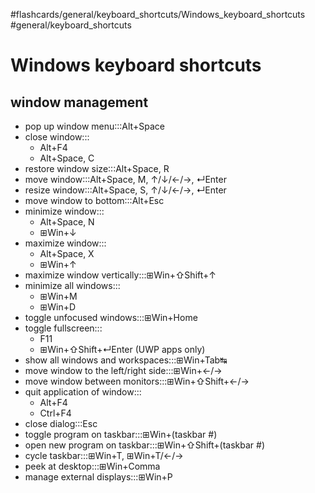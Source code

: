 #flashcards/general/keyboard_shortcuts/Windows_keyboard_shortcuts #general/keyboard_shortcuts

# Windows keyboard shortcuts

## window management

- pop up window menu:::Alt+Space <!--SR:!2023-01-12,3,250!2023-01-12,3,250-->
- close window:::<ul><li>Alt+F4</li><li>Alt+Space, C</li></ul> <!--SR:!2023-01-12,3,250!2023-01-12,3,250-->
- restore window size:::Alt+Space, R <!--SR:!2023-01-12,3,250!2023-01-12,3,250-->
- move window:::Alt+Space, M, ↑/↓/←/→, ↵Enter <!--SR:!2023-01-12,3,250!2023-01-13,4,270-->
- resize window:::Alt+Space, S, ↑/↓/←/→, ↵Enter <!--SR:!2023-01-10,1,230!2023-01-12,3,250-->
- move window to bottom:::Alt+Esc <!--SR:!2023-01-10,1,230!2023-01-12,3,250-->
- minimize window:::<ul><li>Alt+Space, N</li><li>⊞Win+↓</li></ul> <!--SR:!2023-01-13,4,270!2023-01-12,3,250-->
- maximize window:::<ul><li>Alt+Space, X</li><li>⊞Win+↑</li></ul> <!--SR:!2023-01-12,3,250!2023-01-12,3,250-->
- maximize window vertically:::⊞Win+⇧Shift+↑ <!--SR:!2023-01-12,3,250!2023-01-10,1,230-->
- minimize all windows:::<ul><li>⊞Win+M</li><li>⊞Win+D</li></ul> <!--SR:!2023-01-10,1,230!2023-01-12,3,250-->
- toggle unfocused windows:::⊞Win+Home <!--SR:!2023-01-10,1,230!2023-01-12,3,250-->
- toggle fullscreen:::<ul><li>F11</li><li>⊞Win+⇧Shift+↵Enter (UWP apps only)</li></ul> <!--SR:!2023-01-12,3,250!2023-01-13,4,270-->
- show all windows and workspaces:::⊞Win+Tab↹ <!--SR:!2023-01-10,1,230!2023-01-12,3,250-->
- move window to the left/right side:::⊞Win+←/→ <!--SR:!2023-01-12,3,250!2023-01-10,1,230-->
- move window between monitors:::⊞Win+⇧Shift+←/→ <!--SR:!2023-01-10,1,230!2023-01-10,1,230-->
- quit application of window:::<ul><li>Alt+F4</li><li>Ctrl+F4</li></ul> <!--SR:!2023-01-12,3,250!2023-01-12,3,250-->
- close dialog:::Esc <!--SR:!2023-01-13,4,270!2023-01-12,3,250-->
- toggle program on taskbar:::⊞Win+(taskbar #) <!--SR:!2023-01-12,3,250!2023-01-12,3,250-->
- open new program on taskbar:::⊞Win+⇧Shift+(taskbar #) <!--SR:!2023-01-10,1,230!2023-01-12,3,250-->
- cycle taskbar:::⊞Win+T, ⊞Win+T/←/→ <!--SR:!2023-01-10,1,230!2023-01-12,3,250-->
- peek at desktop:::⊞Win+Comma <!--SR:!2023-01-10,1,230!2023-01-12,3,250-->
- manage external displays:::⊞Win+P <!--SR:!2023-01-12,3,250!2023-01-12,3,250-->
